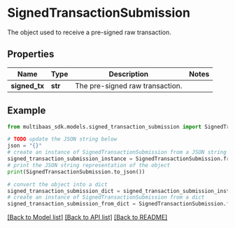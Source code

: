 # SignedTransactionSubmission

The object used to receive a pre-signed raw transaction.

## Properties

Name | Type | Description | Notes
------------ | ------------- | ------------- | -------------
**signed_tx** | **str** | The pre-signed raw transaction. | 

## Example

```python
from multibaas_sdk.models.signed_transaction_submission import SignedTransactionSubmission

# TODO update the JSON string below
json = "{}"
# create an instance of SignedTransactionSubmission from a JSON string
signed_transaction_submission_instance = SignedTransactionSubmission.from_json(json)
# print the JSON string representation of the object
print(SignedTransactionSubmission.to_json())

# convert the object into a dict
signed_transaction_submission_dict = signed_transaction_submission_instance.to_dict()
# create an instance of SignedTransactionSubmission from a dict
signed_transaction_submission_from_dict = SignedTransactionSubmission.from_dict(signed_transaction_submission_dict)
```
[[Back to Model list]](../README.md#documentation-for-models) [[Back to API list]](../README.md#documentation-for-api-endpoints) [[Back to README]](../README.md)


